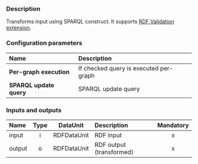 ### Description

Transforms input using SPARQL construct. It supports [RDF Validation extension](https://grips.semantic-web.at/display/UDDOC/RDF+Validation).

### Configuration parameters

| Name | Description |
|:----|:----|
|**Per-graph execution** | If checked query is executed per-graph |
|**SPARQL update query** | SPARQL update query |

### Inputs and outputs

|Name |Type | DataUnit | Description | Mandatory |
|:--------|:------:|:------:|:-------------|:---------------------:|
|input  |i | RDFDataUnit | RDF input |x|
|output |o | RDFDataUnit | RDF output (transformed) |x|
